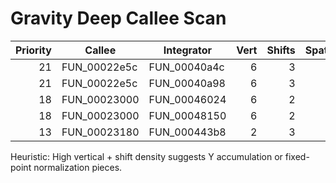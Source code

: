 # Gravity Deep Callee Scan

| Priority | Callee | Integrator | Vert | Shifts | Spatial |
|---------:|--------|------------|-----:|-------:|--------:|
| 21 | FUN_00022e5c | FUN_00040a4c | 6 | 3 | 0 |
| 21 | FUN_00022e5c | FUN_00040a98 | 6 | 3 | 0 |
| 18 | FUN_00023000 | FUN_00046024 | 6 | 2 | 0 |
| 18 | FUN_00023000 | FUN_00048150 | 6 | 2 | 0 |
| 13 | FUN_00023180 | FUN_000443b8 | 2 | 3 | 0 |

Heuristic: High vertical + shift density suggests Y accumulation or fixed-point normalization pieces.
